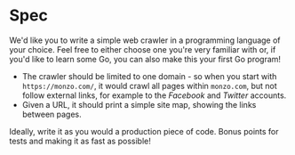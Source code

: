 # Spec

We'd like you to write a simple web crawler in a programming language of your choice. Feel free to either choose one you're very familiar with or, if you'd like to learn some Go, you can also make this your first Go program!

- The crawler should be limited to one domain - so when you start with `https://monzo.com/`, it would crawl all pages within `monzo.com`, but not follow external links, for example to the *Facebook* and *Twitter* accounts.
- Given a URL, it should print a simple site map, showing the links between pages.

Ideally, write it as you would a production piece of code. Bonus points for tests and making it as fast as possible!
